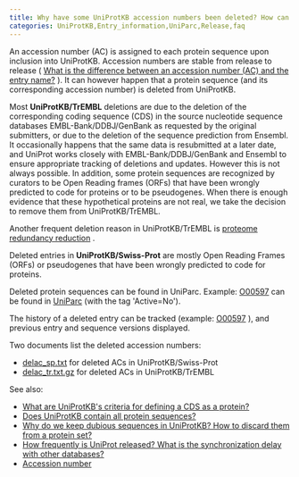 ```yaml
---
title: Why have some UniProtKB accession numbers been deleted? How can I track them?
categories: UniProtKB,Entry_information,UniParc,Release,faq
---
```


An accession number (AC) is assigned to each protein sequence upon inclusion into UniProtKB. Accession numbers are stable from release to release ( [What is the difference between an accession number (AC) and the entry name?](http://www.uniprot.org/help/difference%5Faccession%5Fentryname) ). It can however happen that a protein sequence (and its corresponding accession number) is deleted from UniProtKB.

Most **UniProtKB/TrEMBL** deletions are due to the deletion of the corresponding coding sequence (CDS) in the source nucleotide sequence databases EMBL-Bank/DDBJ/GenBank as requested by the original submitters, or due to the deletion of the sequence prediction from Ensembl. It occasionally happens that the same data is resubmitted at a later date, and UniProt works closely with EMBL-Bank/DDBJ/GenBank and Ensembl to ensure appropriate tracking of deletions and updates. However this is not always possible. In addition, some protein sequences are recognized by curators to be Open Reading frames (ORFs) that have been wrongly predicted to code for proteins or to be pseudogenes. When there is enough evidence that these hypothetical proteins are not real, we take the decision to remove them from UniProtKB/TrEMBL.

Another frequent deletion reason in UniProtKB/TrEMBL is [proteome redundancy reduction](http://www.uniprot.org/help/proteome%5Fredundancy) .

Deleted entries in **UniProtKB/Swiss-Prot** are mostly Open Reading Frames (ORFs) or pseudogenes that have been wrongly predicted to code for proteins.

Deleted protein sequences can be found in UniParc. Example: [O00597](http://www.uniprot.org/uniprotkb/O00597) can be found in [UniParc](http://www.uniprot.org/uniparc/UPI000013C29B) (with the tag 'Active=No').

The history of a deleted entry can be tracked (example: [O00597](http://www.uniprot.org/uniprotkb/O00597?version=%2A) ), and previous entry and sequence versions displayed.

Two documents list the deleted accession numbers:

-   [delac\_sp.txt](https://ftp.uniprot.org/pub/databases/uniprot/knowledgebase/docs/delac%5Fsp.txt) for deleted ACs in UniProtKB/Swiss-Prot
-   [delac\_tr.txt.gz](https://ftp.uniprot.org/pub/databases/uniprot/knowledgebase/docs/delac%5Ftr.txt.gz) for deleted ACs in UniProtKB/TrEMBL

See also:

-   [What are UniProtKB's criteria for defining a CDS as a protein?](http://www.uniprot.org/help/cds%5Fprotein%5Fdefinition)
-   [Does UniProtKB contain all protein sequences?](http://www.uniprot.org/help/uniprotkb%5Fcoverage)
-   [Why do we keep dubious sequences in UniProtKB? How to discard them from a protein set?](http://www.uniprot.org/help/dubious%5Fsequences)
-   [How frequently is UniProt released? What is the synchronization delay with other databases?](http://www.uniprot.org/help/synchronization)
-   [Accession number](http://www.uniprot.org/manual/accession%5Fnumbers)
